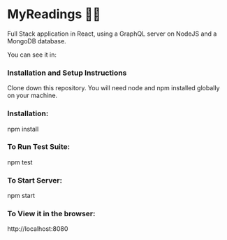 # MyReadings 📖✨

Full Stack application in React, using a GraphQL server on NodeJS and a MongoDB database.

You can see it in:

### Installation and Setup Instructions

Clone down this repository. You will need node and npm installed globally on your machine.

### Installation:

npm install

### To Run Test Suite:

npm test

### To Start Server:

npm start

### To View it in the browser:

http://localhost:8080
